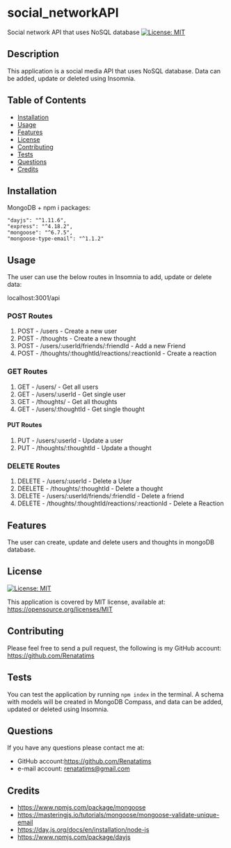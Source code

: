 # social_networkAPI

Social network API that uses NoSQL database
[![License: MIT](https://img.shields.io/badge/License-MIT-blue.svg)](https://opensource.org/licenses/MIT)

## Description

This application is a social media API that uses NoSQL database. Data can be added, update or deleted using Insomnia.

## Table of Contents

- [Installation](#installation)
- [Usage](#usage)
- [Features](#features)
- [License](#license)
- [Contributing](#contributing)
- [Tests](#tests)
- [Questions](#questions)
- [Credits](#credits)

## Installation

MongoDB + npm i packages:

```
"dayjs": "^1.11.6",
"express": "^4.18.2",
"mongoose": "^6.7.5",
"mongoose-type-email": "^1.1.2"

```

## Usage

The user can use the below routes in Insomnia to add, update or delete data:

localhost:3001/api

### POST Routes
1. POST - /users - Create a new user
2. POST - /thoughts - Create a new thought
3. POST - /users/:userId/friends/:friendId - Add a new Friend
4. POST - /thoughts/:thoughtId/reactions/:reactionId - Create a reaction

### GET Routes
1. GET - /users/ - Get all users
2. GET - /users/:userId - Get single user
3. GET - /thoughts/ - Get all thoughts
4. GET - /users/:thoughtId - Get single thought

#### PUT Routes
1. PUT - /users/:userId - Update a user
2. PUT - /thoughts/:thoughtId - Update a thought

### DELETE Routes
1. DELETE - /users/:userId - Delete a User
2. DEELETE - /thoughts/:thoughtId - Delete a thought
3. DELETE - /users/:userId/friends/:friendId - Delete a friend
4. DELETE - /thoughts/:thoughtId/reactions/:reactionId - Delete a Reaction

## Features

The user can create, update and delete users and thoughts in mongoDB database.

## License

[![License: MIT](https://img.shields.io/badge/License-MIT-blue.svg)](https://opensource.org/licenses/MIT)

This application is covered by MIT license, available at:
https://opensource.org/licenses/MIT

## Contributing

Please feel free to send a pull request, the following is my GitHub account: https://github.com/Renatatims

## Tests

You can test the application by running `npm index` in the terminal. A schema with models will be created in MongoDB Compass, and data can be added, updated or deleted using Insomnia.

## Questions

If you have any questions please contact me at:

- GitHub account:https://github.com/Renatatims
- e-mail account: renatatims@gmail.com

## Credits

- https://www.npmjs.com/package/mongoose
- https://masteringjs.io/tutorials/mongoose/mongoose-validate-unique-email
- https://day.js.org/docs/en/installation/node-js
- https://www.npmjs.com/package/dayjs
